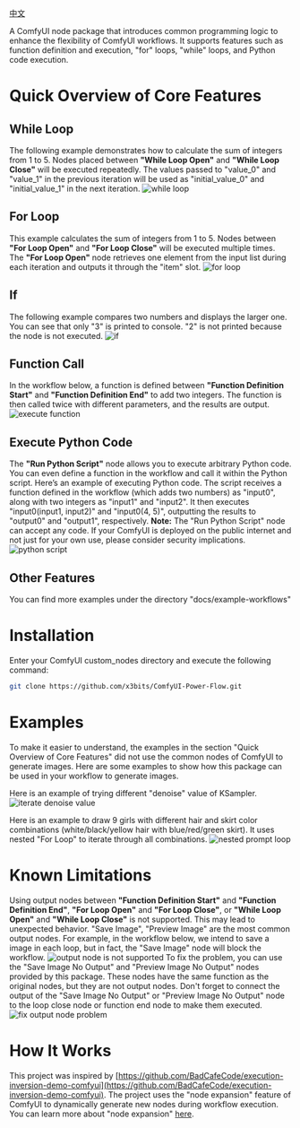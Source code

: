 [中文](./docs/README_CN.md)

A ComfyUI node package that introduces common programming logic to enhance the flexibility of ComfyUI workflows. It supports features such as function definition and execution, "for" loops, "while" loops, and Python code execution.

# Quick Overview of Core Features
## While Loop
The following example demonstrates how to calculate the sum of integers from 1 to 5. Nodes placed between **"While Loop Open"** and **"While Loop Close"** will be executed repeatedly. The values passed to "value_0" and "value_1" in the previous iteration will be used as "initial_value_0" and "initial_value_1" in the next iteration.
![while loop](./docs/example-workflows/while-loop.png)

## For Loop
This example calculates the sum of integers from 1 to 5. Nodes between **"For Loop Open"** and **"For Loop Close"** will be executed multiple times. The **"For Loop Open"** node retrieves one element from the input list during each iteration and outputs it through the "item" slot.
![for loop](./docs/example-workflows/for-loop.png)

## If
The following example compares two numbers and displays the larger one. You can see that only "3" is printed to console. "2" is not printed because the node is not executed.
![if](./docs/example-workflows/if.png)

## Function Call
In the workflow below, a function is defined between **"Function Definition Start"** and **"Function Definition End"** to add two integers. The function is then called twice with different parameters, and the results are output.
![execute function](./docs/example-workflows/execute-function.png)

## Execute Python Code
The **"Run Python Script"** node allows you to execute arbitrary Python code. You can even define a function in the workflow and call it within the Python script.
Here’s an example of executing Python code. The script receives a function defined in the workflow (which adds two numbers) as "input0", along with two integers as "input1" and "input2". It then executes "input0(input1, input2)" and "input0(4, 5)", outputting the results to "output0" and "output1", respectively.
**Note:** The "Run Python Script" node can accept any code. If your ComfyUI is deployed on the public internet and not just for your own use, please consider security implications.
![python script](./docs/example-workflows/python-script.png)

## Other Features
You can find more examples under the directory "docs/example-workflows"

# Installation
Enter your ComfyUI custom_nodes directory and execute the following command:
```bash
git clone https://github.com/x3bits/ComfyUI-Power-Flow.git
```

# Examples
To make it easier to understand, the examples in the section "Quick Overview of Core Features" did not use the common nodes of ComfyUI to generate images. Here are some examples to show how this package can be used in your workflow to generate images.

Here is an example of trying different "denoise" value of KSampler.
![iterate denoise value](./docs/example-workflows/iterate-denoise-value.png)

Here is an example to draw 9 girls with different hair and skirt color combinations (white/black/yellow hair with blue/red/green skirt). It uses nested "For Loop" to iterate through all combinations.
![nested prompt loop](./docs/example-workflows/nested-prompt-loop.png)


# Known Limitations
Using output nodes between **"Function Definition Start"** and **"Function Definition End"**, **"For Loop Open"** and **"For Loop Close"**, or **"While Loop Open"** and **"While Loop Close"** is not supported. This may lead to unexpected behavior.
"Save Image", "Preview Image" are the most common output nodes. For example, in the workflow below, we intend to save a image in each loop, but in fact, the "Save Image" node will block the workflow.
![output node is not supported](./docs/example-workflows/output-node-is-not-supported.png)
To fix the problem, you can use the "Save Image No Output" and "Preview Image No Output" nodes provided by this package. These nodes have the same function as the original nodes, but they are not output nodes. Don't forget to connect the output of the "Save Image No Output" or "Preview Image No Output" node to the loop close node or function end node to make them executed.
![fix output node problem](./docs/example-workflows/fix-output-node-problem.png)


# How It Works
This project was inspired by [https://github.com/BadCafeCode/execution-inversion-demo-comfyui](https://github.com/BadCafeCode/execution-inversion-demo-comfyui). The project uses the "node expansion" feature of ComfyUI to dynamically generate new nodes during workflow execution. You can learn more about "node expansion" [here](https://docs.comfy.org/essentials/custom_node_expansion).